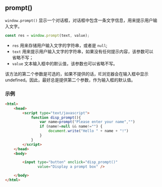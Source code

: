 ## prompt()

`window.prompt()` 显示一个对话框，对话框中包含一条文字信息，用来提示用户输入文字。

```js
const res = window.prompt(text, value);
```

- `res` 用来存储用户输入文字的字符串，或者是 `null`;
- `text` 用来提示用户输入文字的字符串，如果没有任何提示内容，该参数可以省略不写；
- `value` 文本输入框中的默认值，该参数也可以省略不写。

该方法的第二个参数是可选的，如果不提供的话，IE浏览器会在输入框中显示 undefined。因此，最好总是提供第二个参数，作为输入框的默认值。

### 示例

```html
<html>
    <head>
        <script type="text/javascript">
            function disp_prompt(){
                var name=prompt("Please enter your name","")
                if (name!=null && name!="") {
                    document.write("Hello " + name + "!")
                }
            }
        </script>
    </head>
    <body>

        <input type="button" onclick="disp_prompt()"
               value="Display a prompt box" />

    </body>
</html>
```


